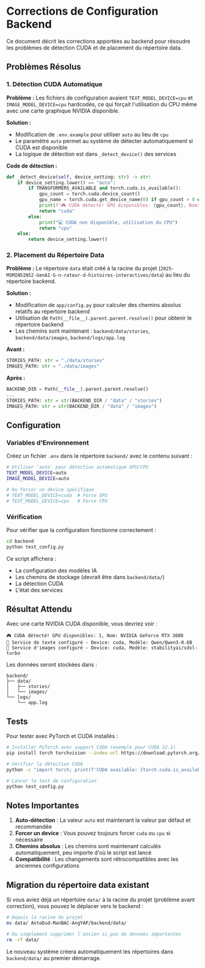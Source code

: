 # Corrections de Configuration Backend

Ce document décrit les corrections apportées au backend pour résoudre les problèmes de détection CUDA et de placement du répertoire data.

## Problèmes Résolus

### 1. Détection CUDA Automatique

**Problème :** Les fichiers de configuration avaient `TEXT_MODEL_DEVICE=cpu` et `IMAGE_MODEL_DEVICE=cpu` hardcodés, ce qui forçait l'utilisation du CPU même avec une carte graphique NVIDIA disponible.

**Solution :**
- Modification de `.env.example` pour utiliser `auto` au lieu de `cpu`
- Le paramètre `auto` permet au système de détecter automatiquement si CUDA est disponible
- La logique de détection est dans `_detect_device()` des services

**Code de détection :**
```python
def _detect_device(self, device_setting: str) -> str:
    if device_setting.lower() == "auto":
        if TRANSFORMERS_AVAILABLE and torch.cuda.is_available():
            gpu_count = torch.cuda.device_count()
            gpu_name = torch.cuda.get_device_name(0) if gpu_count > 0 else "Unknown"
            print(f"🎮 CUDA détecté! GPU disponibles: {gpu_count}, Nom: {gpu_name}")
            return "cuda"
        else:
            print("💻 CUDA non disponible, utilisation du CPU")
            return "cpu"
    else:
        return device_setting.lower()
```

### 2. Placement du Répertoire Data

**Problème :** Le répertoire `data` était créé à la racine du projet (`2025-MSMIN5IN52-GenAI-G-n-rateur-d-histoires-interactives/data`) au lieu du répertoire backend.

**Solution :**
- Modification de `app/config.py` pour calculer des chemins absolus relatifs au répertoire backend
- Utilisation de `Path(__file__).parent.parent.resolve()` pour obtenir le répertoire backend
- Les chemins sont maintenant : `backend/data/stories`, `backend/data/images`, `backend/logs/app.log`

**Avant :**
```python
STORIES_PATH: str = "./data/stories"
IMAGES_PATH: str = "./data/images"
```

**Après :**
```python
BACKEND_DIR = Path(__file__).parent.parent.resolve()
...
STORIES_PATH: str = str(BACKEND_DIR / "data" / "stories")
IMAGES_PATH: str = str(BACKEND_DIR / "data" / "images")
```

## Configuration

### Variables d'Environnement

Créez un fichier `.env` dans le répertoire `backend/` avec le contenu suivant :

```bash
# Utiliser 'auto' pour détection automatique GPU/CPU
TEXT_MODEL_DEVICE=auto
IMAGE_MODEL_DEVICE=auto

# Ou forcer un device spécifique
# TEXT_MODEL_DEVICE=cuda  # Force GPU
# TEXT_MODEL_DEVICE=cpu   # Force CPU
```

### Vérification

Pour vérifier que la configuration fonctionne correctement :

```bash
cd backend
python test_config.py
```

Ce script affichera :
- La configuration des modèles IA
- Les chemins de stockage (devrait être dans `backend/data/`)
- La détection CUDA
- L'état des services

## Résultat Attendu

Avec une carte NVIDIA CUDA disponible, vous devriez voir :

```
🎮 CUDA détecté! GPU disponibles: 1, Nom: NVIDIA GeForce RTX 3080
🔧 Service de texte configuré - Device: cuda, Modèle: Qwen/Qwen3-0.6B
🎨 Service d'images configuré - Device: cuda, Modèle: stabilityai/sdxl-turbo
```

Les données seront stockées dans :
```
backend/
├── data/
│   ├── stories/
│   └── images/
└── logs/
    └── app.log
```

## Tests

Pour tester avec PyTorch et CUDA installés :

```bash
# Installer PyTorch avec support CUDA (exemple pour CUDA 12.1)
pip install torch torchvision --index-url https://download.pytorch.org/whl/cu121

# Vérifier la détection CUDA
python -c "import torch; print(f'CUDA available: {torch.cuda.is_available()}')"

# Lancer le test de configuration
python test_config.py
```

## Notes Importantes

1. **Auto-détection** : La valeur `auto` est maintenant la valeur par défaut et recommandée
2. **Forcer un device** : Vous pouvez toujours forcer `cuda` ou `cpu` si nécessaire
3. **Chemins absolus** : Les chemins sont maintenant calculés automatiquement, peu importe d'où le script est lancé
4. **Compatibilité** : Les changements sont rétrocompatibles avec les anciennes configurations

## Migration du répertoire data existant

Si vous aviez déjà un répertoire `data/` à la racine du projet (problème avant correction), vous pouvez le déplacer vers le backend :

```bash
# Depuis la racine du projet
mv data/ AntoDud-ManBAC-AngYAP/backend/data/

# Ou simplement supprimer l'ancien si pas de données importantes
rm -rf data/
```

Le nouveau système créera automatiquement les répertoires dans `backend/data/` au premier démarrage.
